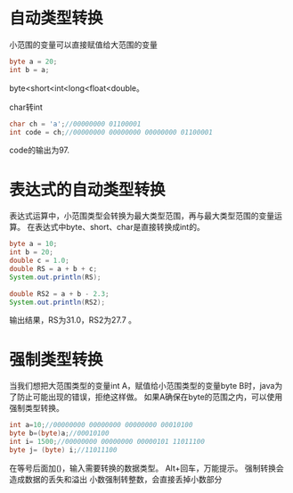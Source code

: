 # 自动类型转换
小范围的变量可以直接赋值给大范围的变量

```java
byte a = 20;  
int b = a;
```

byte<short<int<long<float<double。

char转int
```java
char ch = 'a';//00000000 01100001  
int code = ch;//00000000 00000000 00000000 01100001
```
code的输出为97.

# 表达式的自动类型转换
表达式运算中，小范围类型会转换为最大类型范围，再与最大类型范围的变量运算。
在表达式中byte、short、char是直接转换成int的。
```java
byte a = 10;  
int b = 20;  
double c = 1.0;  
double RS = a + b + c;  
System.out.println(RS);  
  
double RS2 = a + b - 2.3;  
System.out.println(RS2);
```
输出结果，RS为31.0，RS2为27.7 。

# 强制类型转换
当我们想把大范围类型的变量int A，赋值给小范围类型的变量byte B时，java为了防止可能出现的错误，拒绝这样做。
如果A确保在byte的范围之内，可以使用强制类型转换。
```java
int a=10;//00000000 00000000 00000000 00010100  
byte b=(byte)a;//00010100  
int i= 1500;//00000000 00000000 00000101 11011100  
byte j= (byte) i;//11011100
```
在等号后面加()，输入需要转换的数据类型。
Alt+回车，万能提示。
强制转换会造成数据的丢失和溢出
小数强制转整数，会直接丢掉小数部分